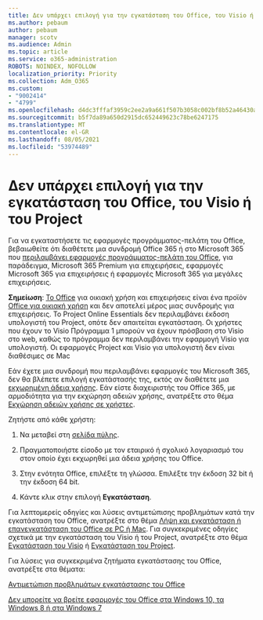 ```yaml
---
title: Δεν υπάρχει επιλογή για την εγκατάσταση του Office, του Visio ή του Project
ms.author: pebaum
author: pebaum
manager: scotv
ms.audience: Admin
ms.topic: article
ms.service: o365-administration
ROBOTS: NOINDEX, NOFOLLOW
localization_priority: Priority
ms.collection: Adm_O365
ms.custom:
- "9002414"
- "4799"
ms.openlocfilehash: d4dc3fffaf3959c2ee2a9a661f507b3058c002bf8b52a46430a6011bbce3a9e9
ms.sourcegitcommit: b5f7da89a650d2915dc652449623c78be6247175
ms.translationtype: MT
ms.contentlocale: el-GR
ms.lasthandoff: 08/05/2021
ms.locfileid: "53974489"
---
```

# <a name="no-option-to-install-office-visio-or-project"></a>Δεν υπάρχει επιλογή για την εγκατάσταση του Office, του Visio ή του Project

Για να εγκαταστήσετε τις εφαρμογές προγράμματος-πελάτη του Office, βεβαιωθείτε ότι διαθέτετε μια συνδρομή Office 365 ή στο Microsoft 365 που [περιλαμβάνει εφαρμογές προγράμματος-πελάτη του Office](https://support.office.com/article/office-for-home-and-office-for-business-plans-28cbc8cf-1332-4f04-9123-9b660abb629e), για παράδειγμα, Microsoft 365 Premium για επιχειρήσεις, εφαρμογές Microsoft 365 για επιχειρήσεις ή εφαρμογές Microsoft 365 για μεγάλες επιχειρήσεις.

**Σημείωση**: [Το Office](https://support.microsoft.com/office/office-for-home-and-office-for-business-plans-28cbc8cf-1332-4f04-9123-9b660abb629e) για οικιακή χρήση και επιχειρήσεις είναι ένα προϊόν [Office για οικιακή χρήση](https://support.office.com/article/28cbc8cf-1332-4f04-9123-9b660abb629e?wt.mc_id=Alchemy_ClientDIA) και δεν αποτελεί μέρος μιας συνδρομής για επιχειρήσεις. Το Project Online Essentials δεν περιλαμβάνει έκδοση υπολογιστή του Project, οπότε δεν απαιτείται εγκατάσταση. Οι χρήστες που έχουν το Visio Πρόγραμμα 1 μπορούν να έχουν πρόσβαση στο Visio στο web, καθώς το πρόγραμμα δεν περιλαμβάνει την εφαρμογή Visio για υπολογιστή. Οι εφαρμογές Project και Visio για υπολογιστή δεν είναι διαθέσιμες σε Mac

Εάν έχετε μια συνδρομή που περιλαμβάνει εφαρμογές του Microsoft 365, δεν θα βλέπετε επιλογή εγκατάστασής της, εκτός αν διαθέτετε μια [εκχωρημένη άδεια χρήσης](https://support.office.com/article/what-office-365-business-product-or-license-do-i-have-f8ab5e25-bf3f-4a47-b264-174b1ee925fd?wt.mc_id=scl_installoffice_home). Εάν είστε διαχειριστής του Office 365, με αρμοδιότητα για την εκχώρηση αδειών χρήσης, ανατρέξτε στο θέμα [Εκχώρηση αδειών χρήσης σε χρήστες](https://support.office.com/article/assign-licenses-to-users-in-office-365-for-business-997596b5-4173-4627-b915-36abac6786dc?wt.mc_id=scl_installoffice_home).


Ζητήστε από κάθε χρήστη:

1. Να μεταβεί στη [σελίδα πύλης](https://portal.office.com/OLS/MySoftware.aspx).

2. Πραγματοποιήστε είσοδο με τον εταιρικό ή σχολικό λογαριασμό του στον οποίο έχει εκχωρηθεί μια άδεια χρήσης του Office.

3. Στην ενότητα Office, επιλέξτε τη γλώσσα. Επιλέξτε την έκδοση 32 bit ή την έκδοση 64 bit.

4. Κάντε κλικ στην επιλογή **Εγκατάσταση**.

Για λεπτομερείς οδηγίες και λύσεις αντιμετώπισης προβλημάτων κατά την εγκατάσταση του Office, ανατρέξτε στο θέμα [Λήψη και εγκατάσταση ή επανεγκατάσταση του Office σε PC ή Mac](https://support.office.com/article/4414eaaf-0478-48be-9c42-23adc4716658?wt.mc_id=Alchemy_ClientDIA). Για συγκεκριμένες οδηγίες σχετικά με την εγκατάσταση του Visio ή του Project, ανατρέξτε στο θέμα [Εγκατάσταση του Visio](https://support.office.com/article/f98f21e3-aa02-4827-9167-ddab5b025710) ή [Εγκατάσταση του Project](https://support.office.com/article/7059249b-d9fe-4d61-ab96-5c5bf435f281).

Για λύσεις για συγκεκριμένα ζητήματα εγκατάστασης του Office, ανατρέξτε στα θέματα:

[Αντιμετώπιση προβλημάτων εγκατάστασης του Office](https://support.office.com/article/35ff2def-e0b2-4dac-9784-4cf212c1f6c2#BKMK_ErrorMessages)

[Δεν μπορείτε να βρείτε εφαρμογές του Office στα Windows 10, τα Windows 8 ή στα Windows 7](https://support.office.com/article/can-t-find-office-applications-in-windows-10-windows-8-or-windows-7-907ce545-6ae8-459b-8d9d-de6764a635d6)
